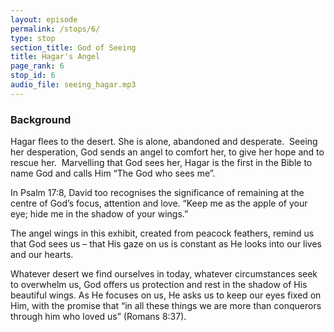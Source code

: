 ```yaml
---
layout: episode
permalink: /stops/6/
type: stop
section_title: God of Seeing
title: Hagar's Angel
page_rank: 6
stop_id: 6
audio_file: seeing_hagar.mp3
---
```


### Background

Hagar flees to the desert. She is alone, abandoned and desperate.  Seeing her desperation, God sends an angel to comfort her, to give her hope and to rescue her.  Marvelling that God sees her, Hagar is the first in the Bible to name God and calls Him “The God who sees me”.

In Psalm 17:8, David too recognises the significance of remaining at the centre of God’s focus, attention and love. “Keep me as the apple of your eye; hide me in the shadow of your wings.” 

The angel wings in this exhibit, created from peacock feathers, remind us that God sees us – that His gaze on us is constant as He looks into our lives and our hearts.
  
Whatever desert we find ourselves in today, whatever circumstances seek to overwhelm us, God offers us protection and rest in the shadow of His beautiful wings. As He focuses on us, He asks us to keep our eyes fixed on Him, with the promise that “in all these things we are more than conquerors through him who loved us” (Romans 8:37).